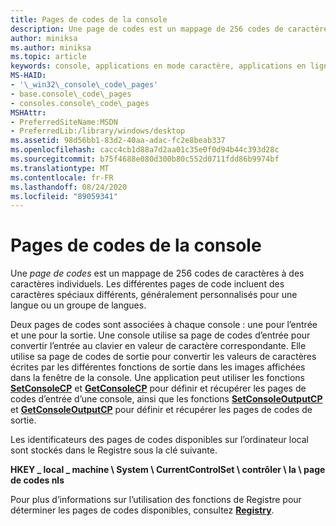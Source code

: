 ```yaml
---
title: Pages de codes de la console
description: Une page de codes est un mappage de 256 codes de caractères à des caractères individuels. Les différentes pages de code incluent des caractères spéciaux différents, généralement personnalisés pour une langue ou un groupe de langues.
author: miniksa
ms.author: miniksa
ms.topic: article
keywords: console, applications en mode caractère, applications en ligne de commande, applications Terminal Server, API de console
MS-HAID:
- '\_win32\_console\_code\_pages'
- base.console\_code\_pages
- consoles.console\_code\_pages
MSHAttr:
- PreferredSiteName:MSDN
- PreferredLib:/library/windows/desktop
ms.assetid: 98d56bb1-83d2-40aa-adac-fc2e8beab337
ms.openlocfilehash: cacc4cb1d88a7d2aa01c35e0f0d94b44c393d28c
ms.sourcegitcommit: b75f4688e080d300b80c552d0711fdd86b9974bf
ms.translationtype: MT
ms.contentlocale: fr-FR
ms.lasthandoff: 08/24/2020
ms.locfileid: "89059341"
---
```

# <a name="console-code-pages"></a>Pages de codes de la console


Une *page de codes* est un mappage de 256 codes de caractères à des caractères individuels. Les différentes pages de code incluent des caractères spéciaux différents, généralement personnalisés pour une langue ou un groupe de langues.

Deux pages de codes sont associées à chaque console : une pour l’entrée et une pour la sortie. Une console utilise sa page de codes d’entrée pour convertir l’entrée au clavier en valeur de caractère correspondante. Elle utilise sa page de codes de sortie pour convertir les valeurs de caractères écrites par les différentes fonctions de sortie dans les images affichées dans la fenêtre de la console. Une application peut utiliser les fonctions [**SetConsoleCP**](setconsolecp.md) et [**GetConsoleCP**](getconsolecp.md) pour définir et récupérer les pages de codes d’entrée d’une console, ainsi que les fonctions [**SetConsoleOutputCP**](setconsoleoutputcp.md) et [**GetConsoleOutputCP**](getconsoleoutputcp.md) pour définir et récupérer les pages de codes de sortie.

Les identificateurs des pages de codes disponibles sur l’ordinateur local sont stockés dans le Registre sous la clé suivante.

**HKEY \_ local \_ machine \\ System \\ CurrentControlSet \\ contrôler \\ la \\ page de codes nls**

Pour plus d’informations sur l’utilisation des fonctions de Registre pour déterminer les pages de codes disponibles, consultez [**Registry**](https://msdn.microsoft.com/library/windows/desktop/ms724871).

 

 




